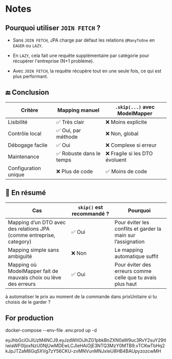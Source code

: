 # Notes

## Pourquoi utiliser `JOIN FETCH` ?
- Sans `JOIN FETCH`, JPA charge par défaut les relations `@ManyToOne` en `EAGER` ou `LAZY`.

- En `LAZY`, cela fait une requête supplémentaire par catégorie pour récupérer l'entreprise (N+1 problème).

- Avec `JOIN FETCH`, la requête récupère tout en une seule fois, ce qui est plus performant.

## 🔚 Conclusion

| Critère              | Mapping manuel            | `.skip(...)` avec ModelMapper     |
|----------------------|---------------------------|-----------------------------------|
| Lisibilité           | ✅ Très clair              | ❌ Moins explicite                |
| Contrôle local       | ✅ Oui, par méthode        | ❌ Non, global                    |
| Débogage facile      | ✅ Oui                     | ❌ Complexe si erreur            |
| Maintenance          | ✅ Robuste dans le temps   | ❌ Fragile si les DTO évoluent   |
| Configuration unique | ❌ Plus de code            | ✅ Moins de code                 |


## 🔄 En résumé

| Cas                                                                 | `skip()` est recommandé ? | Pourquoi                                                                 |
|---------------------------------------------------------------------|----------------------------|--------------------------------------------------------------------------|
| Mapping d’un DTO avec des relations JPA (comme entreprise, category) | ✅ Oui                     | Pour éviter les conflits et garder la main sur l’assignation             |
| Mapping simple sans ambiguïté                                       | ❌ Non                     | Le mapping automatique suffit                                            |
| Mapping où ModelMapper fait de mauvais choix ou lève des erreurs   | ✅ Oui                     | Pour éviter des erreurs comme celle que tu avais plus haut              |


à automatiser le prix au moment de la commande dans prixUnitaire si tu choisis de le garder ?


## For production
docker-compose --env-file .env.prod up -d


eyJhbGciOiJIUzM4NCJ9.eyJzdWIiOiJhZG1pbkBnZXN0aW9uc3RvY2suY29tIiwiaWF0IjoxNzU0NjUwMDEwLCJleHAiOjE3NTQ3MzY0MTB9.vTCKwTbHq2kJpJTZaM8Gq5XVg7zY56CKU-zvMNVunMNJxIeU8HB4BAUpyzozcwMH


